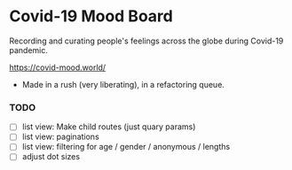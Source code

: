 # Covid-19 Mood Board

Recording and curating people's feelings across the globe during Covid-19 pandemic.

https://covid-mood.world/

- Made in a rush (very liberating), in a refactoring queue.

### TODO

- [ ] list view: Make child routes (just quary params)
- [ ] list view: paginations
- [ ] list view: filtering for age / gender / anonymous / lengths
- [ ] adjust dot sizes

